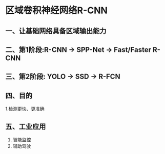 # 区域卷积神经网络R-CNN

## 一、让基础网络具备区域输出能力
## 二、第1阶段:R-CNN -> SPP-Net -> Fast/Faster R-CNN
## 三、第2阶段: YOLO -> SSD -> R-FCN

## 四、目的

1.检测更快、更准确

## 五、工业应用

1. 智能监控
2. 辅助驾驶